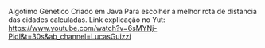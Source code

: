 Algotimo Genetico Criado em Java Para escolher a melhor rota de distancia das cidades calculadas. Link explicação no Yut: https://www.youtube.com/watch?v=6sMYNj-PldI&t=30s&ab_channel=LucasGuizzi 
